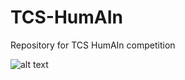 # TCS-HumAIn
Repository for TCS HumAIn competition


![alt text](https://raw.githubusercontent.com/Sreyan88/HumanAIn/img.png)

